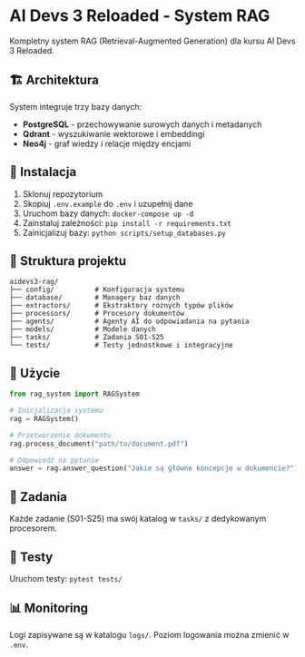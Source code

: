 # AI Devs 3 Reloaded - System RAG

Kompletny system RAG (Retrieval-Augmented Generation) dla kursu AI Devs 3 Reloaded.

## 🏗️ Architektura

System integruje trzy bazy danych:
- **PostgreSQL** - przechowywanie surowych danych i metadanych
- **Qdrant** - wyszukiwanie wektorowe i embeddingi
- **Neo4j** - graf wiedzy i relacje między encjami

## 🚀 Instalacja

1. Sklonuj repozytorium
2. Skopiuj `.env.example` do `.env` i uzupełnij dane
3. Uruchom bazy danych: `docker-compose up -d`
4. Zainstaluj zależności: `pip install -r requirements.txt`
5. Zainicjalizuj bazy: `python scripts/setup_databases.py`

## 📁 Struktura projektu

```
aidevs3-rag/
├── config/          # Konfiguracja systemu
├── database/        # Managery baz danych
├── extractors/      # Ekstraktory różnych typów plików
├── processors/      # Procesory dokumentów
├── agents/          # Agenty AI do odpowiadania na pytania
├── models/          # Modele danych
├── tasks/           # Zadania S01-S25
└── tests/           # Testy jednostkowe i integracyjne
```

## 🎯 Użycie

```python
from rag_system import RAGSystem

# Inicjalizacja systemu
rag = RAGSystem()

# Przetworzenie dokumentu
rag.process_document("path/to/document.pdf")

# Odpowiedź na pytanie
answer = rag.answer_question("Jakie są główne koncepcje w dokumencie?")
```

## 📝 Zadania

Każde zadanie (S01-S25) ma swój katalog w `tasks/` z dedykowanym procesorem.

## 🧪 Testy

Uruchom testy: `pytest tests/`

## 📊 Monitoring

Logi zapisywane są w katalogu `logs/`. Poziom logowania można zmienić w `.env`.
